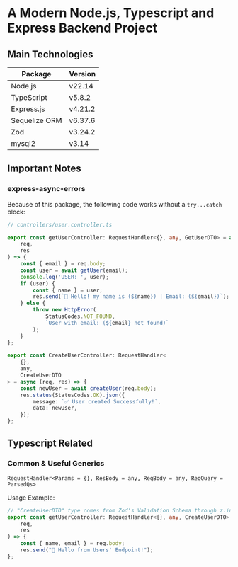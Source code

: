 # A Modern Node.js, Typescript and Express Backend Project

## Main Technologies

| Package       | Version |
| ------------- | ------- |
| Node.js       | v22.14  |
| TypeScript    | v5.8.2  |
| Express.js    | v4.21.2 |
| Sequelize ORM | v6.37.6 |
| Zod           | v3.24.2 |
| mysql2        | v3.14   |

## Important Notes

### express-async-errors

Because of this package, the following code works without a `try...catch` block:

```ts
// controllers/user.controller.ts

export const getUserController: RequestHandler<{}, any, GetUserDTO> = async (
    req,
    res
) => {
    const { email } = req.body;
    const user = await getUser(email);
    console.log('USER: ', user);
    if (user) {
        const { name } = user;
        res.send(`👋 Hello! my name is (${name}) | Email: (${email})`);
    } else {
        throw new HttpError(
            StatusCodes.NOT_FOUND,
            `User with email: (${email} not found)`
        );
    }
};

export const CreateUserController: RequestHandler<
    {},
    any,
    CreateUserDTO
> = async (req, res) => {
    const newUser = await createUser(req.body);
    res.status(StatusCodes.OK).json({
        message: `✅ User created Successfully!`,
        data: newUser,
    });
};
```

## Typescript Related

### Common & Useful Generics

`RequestHandler<Params = {}, ResBody = any, ReqBody = any, ReqQuery = ParsedQs>`

Usage Example:

```ts
// "CreateUserDTO" type comes from Zod's Validation Schema through z.infer
export const getUserController: RequestHandler<{}, any, CreateUserDTO> = (
    req,
    res
) => {
    const { name, email } = req.body;
    res.send("👋 Hello from Users' Endpoint!");
};
```
